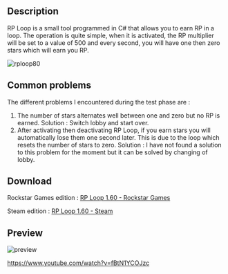 ## Description
RP Loop is a small tool programmed in C# that allows you to earn RP in a loop. The operation is quite simple, when it is activated, the RP multiplier will be set to a value of 500 and every second, you will have one then zero stars which will earn you RP.

![rploop80](https://user-images.githubusercontent.com/105000222/173208110-63de27d0-5fb6-4c0c-9e0e-f18f18b6c1fe.png)
## Common problems
The different problems I encountered during the test phase are :

 1. The number of stars alternates well between one and zero but no RP is earned.
 Solution : Switch lobby and start over.
 3. After activating then deactivating RP Loop, if you earn stars you will automatically lose them one second later. This is due to the loop which resets the number of stars to zero.
 Solution : I have not found a solution to this problem for the moment but it can be solved by changing of lobby.
## Download
Rockstar Games edition :
[RP Loop 1.60 - Rockstar Games](https://github.com/tiptoppp/RP-Loop/releases/tag/1.60R)

Steam edition :
[RP Loop 1.60 - Steam](https://github.com/tiptoppp/RP-Loop/releases/tag/1.60S)
## Preview
 ![preview](https://user-images.githubusercontent.com/105000222/168490970-ecdcd309-aaeb-446b-a6ea-b19b2f3685f0.PNG)
 
 https://www.youtube.com/watch?v=fBtN1YCOJzc
